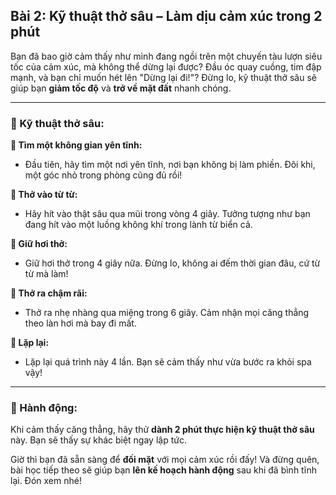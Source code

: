 ## Bài 2: Kỹ thuật thở sâu – Làm dịu cảm xúc trong 2 phút  

Bạn đã bao giờ cảm thấy như mình đang ngồi trên một chuyến tàu lượn siêu tốc của cảm xúc, mà không thể dừng lại được? Đầu óc quay cuồng, tim đập mạnh, và bạn chỉ muốn hét lên "Dừng lại đi!"? Đừng lo, kỹ thuật thở sâu sẽ giúp bạn **giảm tốc độ** và **trở về mặt đất** nhanh chóng.  

---

### 📌 Kỹ thuật thở sâu:  

**🔹 Tìm một không gian yên tĩnh:**
- Đầu tiên, hãy tìm một nơi yên tĩnh, nơi bạn không bị làm phiền. Đôi khi, một góc nhỏ trong phòng cũng đủ rồi!

**🔹 Thở vào từ từ:**
- Hãy hít vào thật sâu qua mũi trong vòng 4 giây. Tưởng tượng như bạn đang hít vào một luồng không khí trong lành từ biển cả.  

**🔹 Giữ hơi thở:**
- Giữ hơi thở trong 4 giây nữa. Đừng lo, không ai đếm thời gian đâu, cứ từ từ mà làm!

**🔹 Thở ra chậm rãi:**
- Thở ra nhẹ nhàng qua miệng trong 6 giây. Cảm nhận mọi căng thẳng theo làn hơi mà bay đi mất.

**🔹 Lặp lại:**
- Lặp lại quá trình này 4 lần. Bạn sẽ cảm thấy như vừa bước ra khỏi spa vậy!

---

### 🚀 Hành động:  

Khi cảm thấy căng thẳng, hãy thử **dành 2 phút thực hiện kỹ thuật thở sâu** này. Bạn sẽ thấy sự khác biệt ngay lập tức.  

Giờ thì bạn đã sẵn sàng để **đối mặt** với mọi cảm xúc rồi đấy! Và đừng quên, bài học tiếp theo sẽ giúp bạn **lên kế hoạch hành động** sau khi đã bình tĩnh lại. Đón xem nhé!  